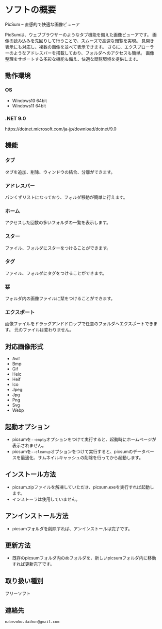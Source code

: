 # ソフトの概要
PicSum – 直感的で快適な画像ビューア

PicSumは、ウェブブラウザーのようなタブ機能を備えた画像ビューアです。
画像の読み込みを先回りして行うことで、スムーズで高速な閲覧を実現。
見開き表示にも対応し、複数の画像を並べて表示できます。
さらに、エクスプローラーのようなアドレスバーを搭載しており、フォルダへのアクセスも簡単。
画像整理をサポートする多彩な機能も備え、快適な閲覧環境を提供します。

## 動作環境
### OS
* Windows10 64bit
* Windows11 64bit
### .NET 9.0
https://dotnet.microsoft.com/ja-jp/download/dotnet/9.0

## 機能
### タブ
タブを追加、削除、ウィンドウの結合、分離ができます。
### アドレスバー
パンくずリストになっており、フォルダ移動が簡単に行えます。
### ホーム
アクセスした回数の多いフォルダの一覧を表示します。
### スター
ファイル、フォルダにスターをつけることができます。
### タグ
ファイル、フォルダにタグをつけることができます。
### 栞 
フォルダ内の画像ファイルに栞をつけることができます。
### エクスポート
画像ファイルをドラッグアンドドロップで任意のフォルダへエクスポートできます。
元のファイルは変わりません。

## 対応画像形式
* Avif
* Bmp
* Gif
* Heic
* Heif
* Ico
* Jpeg
* Jpg
* Png
* Svg
* Webp

## 起動オプション
* picsumを`--empty`オプションをつけて実行すると、起動時にホームページが表示されません。
* picsumを`--cleanup`オプションをつけて実行すると、picsumのデータベースを最適化、サムネイルキャッシュの削除を行ってから起動します。

## インストール方法
* picsum.zipファイルを解凍していただき、picsum.exeを実行すれば起動します。
* インストーラは使用していません。

## アンインストール方法
* picsumフォルダを削除すれば、アンインストールは完了です。

## 更新方法
* 既存のpicsumフォルダ内の`db`フォルダを、新しいpicsumフォルダ内に移動すれば更新完了です。

## 取り扱い種別
フリーソフト

## 連絡先
`nabezoko.daikon@gmail.com`
